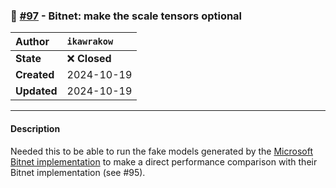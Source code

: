 ### 🔀 [#97](https://github.com/ikawrakow/ik_llama.cpp/pull/97) - Bitnet: make the scale tensors optional

| **Author** | `ikawrakow` |
| :--- | :--- |
| **State** | ❌ **Closed** |
| **Created** | 2024-10-19 |
| **Updated** | 2024-10-19 |

---

#### Description

Needed this to be able to run the fake models generated by the [Microsoft Bitnet implementation](https://github.com/microsoft/BitNet) to make a direct performance comparison with their Bitnet implementation (see #95).